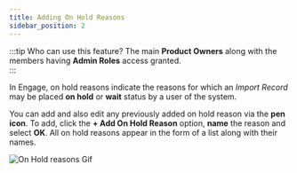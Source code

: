 ```yaml
---
title: Adding On Hold Reasons
sidebar_position: 2
---
```


:::tip Who can use this feature?
The main **Product Owners** along with the members having **Admin Roles** access granted.  
:::

In Engage, on hold reasons indicate the reasons for which an *Import Record* may be placed **on hold** or **wait** status by a user of the system. 

You can add and also edit any previously added on hold reason via the **pen icon**. To add, click the **+ Add On Hold Reason** option, **name** the reason and select **OK**. All on hold reasons appear in the form of a list along with their names.

![On Hold reasons Gif](./on-hold-reason.gif)